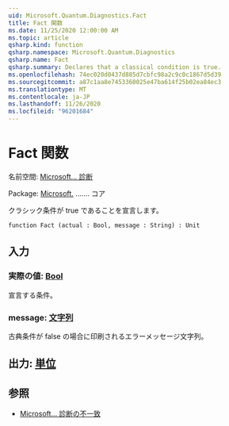 ```yaml
---
uid: Microsoft.Quantum.Diagnostics.Fact
title: Fact 関数
ms.date: 11/25/2020 12:00:00 AM
ms.topic: article
qsharp.kind: function
qsharp.namespace: Microsoft.Quantum.Diagnostics
qsharp.name: Fact
qsharp.summary: Declares that a classical condition is true.
ms.openlocfilehash: 74ec020d0437d885d7cbfc98a2c9c0c1867d5d39
ms.sourcegitcommit: a87c1aa8e7453360025e47ba614f25b02ea84ec3
ms.translationtype: MT
ms.contentlocale: ja-JP
ms.lasthandoff: 11/26/2020
ms.locfileid: "96201684"
---
```

# <a name="fact-function"></a>Fact 関数

名前空間: [Microsoft... 診断](xref:Microsoft.Quantum.Diagnostics)

Package: [Microsoft.](https://nuget.org/packages/Microsoft.Quantum.QSharp.Core) ....... コア


クラシック条件が true であることを宣言します。

```qsharp
function Fact (actual : Bool, message : String) : Unit
```


## <a name="input"></a>入力

### <a name="actual--bool"></a>実際の値: [Bool](xref:microsoft.quantum.lang-ref.bool)

宣言する条件。


### <a name="message--string"></a>message: [文字列](xref:microsoft.quantum.lang-ref.string)

古典条件が false の場合に印刷されるエラーメッセージ文字列。



## <a name="output--unit"></a>出力: [単位](xref:microsoft.quantum.lang-ref.unit)



## <a name="see-also"></a>参照

- [Microsoft... 診断の不一致](xref:Microsoft.Quantum.Diagnostics.Contradiction)